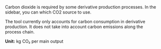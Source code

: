 Carbon dioxide is required by some derivative production processes. In the sidebar, you can which CO2 source to use.

The tool currently only accounts for carbon consumption in derivative production. It does not take into account carbon emissions along the process chain.

**Unit:** kg CO₂ per main output

